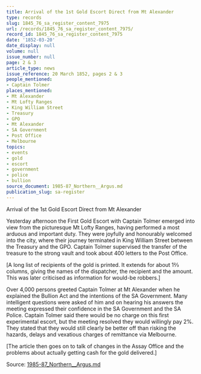 ```yaml
---
title: Arrival of the 1st Gold Escort Direct from Mt Alexander
type: records
slug: 1845_76_sa_register_content_7975
url: /records/1845_76_sa_register_content_7975/
record_id: 1845_76_sa_register_content_7975
date: '1852-03-20'
date_display: null
volume: null
issue_number: null
page: 2 & 3
article_type: news
issue_reference: 20 March 1852, pages 2 & 3
people_mentioned:
- Captain Tolmer
places_mentioned:
- Mt Alexander
- Mt Lofty Ranges
- King William Street
- Treasury
- GPO
- Mt Alexander
- SA Government
- Post Office
- Melbourne
topics:
- events
- gold
- escort
- government
- police
- bullion
source_document: 1985-87_Northern__Argus.md
publication_slug: sa-register
---
```


Arrival of the 1st Gold Escort Direct from Mt Alexander

Yesterday afternoon the First Gold Escort with Captain Tolmer emerged into view from the picturesque Mt Lofty Ranges, having performed a most arduous and important duty.  They were joyfully and honourably welcomed into the city, where their journey terminated in King William Street between the Treasury and the GPO.  Captain Tolmer supervised the transfer of the treasure to the strong vault and took about 400 letters to the Post Office.

[A long list of recipients of the gold is printed.  It extends for about 1⅔ columns, giving the names of the dispatcher, the recipient and the amount.  This was later criticised as information for would-be robbers.]

Over 4,000 persons greeted Captain Tolmer at Mt Alexander when he explained the Bullion Act and the intentions of the SA Government.  Many intelligent questions were asked of him and on hearing his answers the meeting expressed their confidence in the SA Government and the SA Police.  Captain Tolmer said there would be no charge on this first experimental escort, but the meeting resolved they would willingly pay 2%.  They stated that they would still clearly be better off than risking the hazards, delays and vexatious charges of remittance via Melbourne.

[The article then goes on to talk of changes in the Assay Office and the problems about actually getting cash for the gold delivered.]

Source: [1985-87_Northern__Argus.md](/downloads/markdown/1985-87_Northern__Argus.md)
